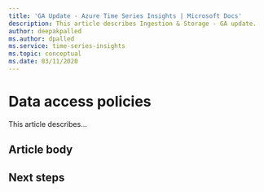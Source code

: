 ```yaml
---
title: 'GA Update - Azure Time Series Insights | Microsoft Docs'
description: This article describes Ingestion & Storage - GA update.
author: deepakpalled
ms.author: dpalled
ms.service: time-series-insights
ms.topic: conceptual
ms.date: 03/11/2020
---
```


# Data access policies

This article describes...

## Article body

## Next steps

<!-- [link](URL) -->

<!-- [link](URL) -->
